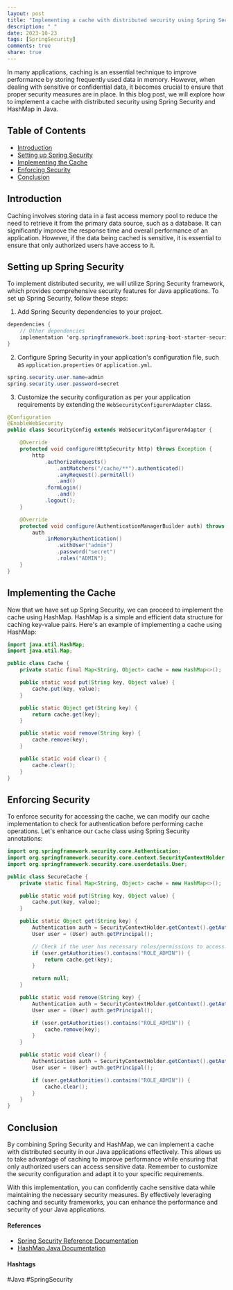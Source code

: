 ```yaml
---
layout: post
title: "Implementing a cache with distributed security using Spring Security and HashMap in Java"
description: " "
date: 2023-10-23
tags: [SpringSecurity]
comments: true
share: true
---
```


In many applications, caching is an essential technique to improve performance by storing frequently used data in memory. However, when dealing with sensitive or confidential data, it becomes crucial to ensure that proper security measures are in place. In this blog post, we will explore how to implement a cache with distributed security using Spring Security and HashMap in Java.

## Table of Contents
- [Introduction](#introduction)
- [Setting up Spring Security](#setting-up-spring-security)
- [Implementing the Cache](#implementing-the-cache)
- [Enforcing Security](#enforcing-security)
- [Conclusion](#conclusion)

## Introduction
Caching involves storing data in a fast access memory pool to reduce the need to retrieve it from the primary data source, such as a database. It can significantly improve the response time and overall performance of an application. However, if the data being cached is sensitive, it is essential to ensure that only authorized users have access to it.

## Setting up Spring Security
To implement distributed security, we will utilize Spring Security framework, which provides comprehensive security features for Java applications. To set up Spring Security, follow these steps:

1. Add Spring Security dependencies to your project.
```java
dependencies {
    // Other dependencies
    implementation 'org.springframework.boot:spring-boot-starter-security'
}
```
2. Configure Spring Security in your application's configuration file, such as `application.properties` or `application.yml`.
```java
spring.security.user.name=admin
spring.security.user.password=secret
```
3. Customize the security configuration as per your application requirements by extending the `WebSecurityConfigurerAdapter` class.
```java
@Configuration
@EnableWebSecurity
public class SecurityConfig extends WebSecurityConfigurerAdapter {

    @Override
    protected void configure(HttpSecurity http) throws Exception {
        http
            .authorizeRequests()
                .antMatchers("/cache/**").authenticated()
                .anyRequest().permitAll()
                .and()
            .formLogin()
                .and()
            .logout();
    }

    @Override
    protected void configure(AuthenticationManagerBuilder auth) throws Exception {
        auth
            .inMemoryAuthentication()
                .withUser("admin")
                .password("secret")
                .roles("ADMIN");
    }
}
```

## Implementing the Cache
Now that we have set up Spring Security, we can proceed to implement the cache using HashMap. HashMap is a simple and efficient data structure for caching key-value pairs. Here's an example of implementing a cache using HashMap:

```java
import java.util.HashMap;
import java.util.Map;

public class Cache {
    private static final Map<String, Object> cache = new HashMap<>();

    public static void put(String key, Object value) {
        cache.put(key, value);
    }

    public static Object get(String key) {
        return cache.get(key);
    }

    public static void remove(String key) {
        cache.remove(key);
    }

    public static void clear() {
        cache.clear();
    }
}
```

## Enforcing Security
To enforce security for accessing the cache, we can modify our cache implementation to check for authentication before performing cache operations. Let's enhance our `Cache` class using Spring Security annotations:

```java
import org.springframework.security.core.Authentication;
import org.springframework.security.core.context.SecurityContextHolder;
import org.springframework.security.core.userdetails.User;

public class SecureCache {
    private static final Map<String, Object> cache = new HashMap<>();

    public static void put(String key, Object value) {
        cache.put(key, value);
    }

    public static Object get(String key) {
        Authentication auth = SecurityContextHolder.getContext().getAuthentication();
        User user = (User) auth.getPrincipal();

        // Check if the user has necessary roles/permissions to access data from the cache
        if (user.getAuthorities().contains("ROLE_ADMIN")) {
            return cache.get(key);
        }

        return null;
    }

    public static void remove(String key) {
        Authentication auth = SecurityContextHolder.getContext().getAuthentication();
        User user = (User) auth.getPrincipal();

        if (user.getAuthorities().contains("ROLE_ADMIN")) {
            cache.remove(key);
        }
    }

    public static void clear() {
        Authentication auth = SecurityContextHolder.getContext().getAuthentication();
        User user = (User) auth.getPrincipal();

        if (user.getAuthorities().contains("ROLE_ADMIN")) {
            cache.clear();
        }
    }
}
```

## Conclusion
By combining Spring Security and HashMap, we can implement a cache with distributed security in our Java applications effectively. This allows us to take advantage of caching to improve performance while ensuring that only authorized users can access sensitive data. Remember to customize the security configuration and adapt it to your specific requirements.

With this implementation, you can confidently cache sensitive data while maintaining the necessary security measures. By effectively leveraging caching and security frameworks, you can enhance the performance and security of your Java applications.

#### References
- [Spring Security Reference Documentation](https://docs.spring.io/spring-security/reference/)
- [HashMap Java Documentation](https://docs.oracle.com/javase/8/docs/api/java/util/HashMap.html)

#### Hashtags
#Java #SpringSecurity